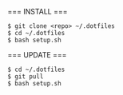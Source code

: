 === INSTALL ===
```shell
$ git clone <repo> ~/.dotfiles
$ cd ~/.dotfiles
$ bash setup.sh
```

=== UPDATE ===
```shell
$ cd ~/.dotfiles
$ git pull
$ bash setup.sh
```
